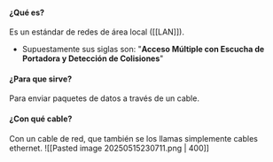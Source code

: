 #### ¿Qué es?
Es un estándar de redes de área local ([[LAN]]).
- Supuestamente sus siglas son: "**Acceso Múltiple con Escucha de Portadora y Detección de Colisiones**"
#### ¿Para que sirve?
Para enviar paquetes de datos a través de un cable.
#### ¿Con qué cable?
Con un cable de red, que también se los llamas simplemente cables ethernet.
![[Pasted image 20250515230711.png | 400]]

